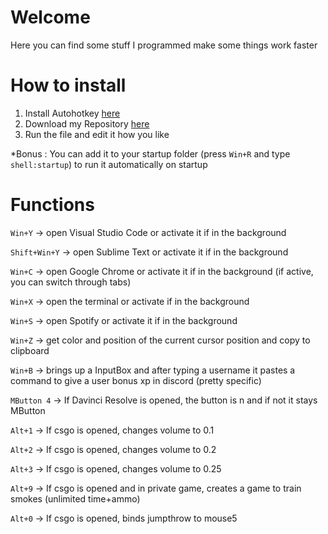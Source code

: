 # Welcome
Here you can find some stuff I programmed make some things work faster

# How to install
1. Install Autohotkey [here](https://www.autohotkey.com/)
2. Download my Repository [here](https://minhaskamal.github.io/DownGit/#/home?url=https://github.com/MaxiAmZocken/My-Stuff)
3. Run the file and edit it how you like

*Bonus : You can add it to your startup folder (press `Win+R` and type `shell:startup`) to run it automatically on startup

# Functions

`Win+Y` -> open Visual Studio Code or activate it if in the background

`Shift+Win+Y` -> open Sublime Text or activate it if in the background

`Win+C` -> open Google Chrome or activate it if in the background (if active, you can switch through tabs)

`Win+X` -> open the terminal or activate if in the background

`Win+S` -> open Spotify or activate it if in the background

`Win+Z` -> get color and position of the current cursor position and copy to clipboard

`Win+B` -> brings up a InputBox and after typing a username it pastes a command to give a user bonus xp in discord (pretty specific)

`MButton 4` -> If Davinci Resolve is opened, the button is n and if not it stays MButton 

`Alt+1` -> If csgo is opened, changes volume to 0.1

`Alt+2` -> If csgo is opened, changes volume to 0.2

`Alt+3` -> If csgo is opened, changes volume to 0.25

`Alt+9` -> If csgo is opened and in private game, creates a game to train smokes (unlimited time+ammo)

`Alt+0` -> If csgo is opened, binds jumpthrow to mouse5